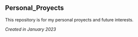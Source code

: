 ## Personal_Proyects

This repository is for my personal proyects and future interests.

*Created in January 2023*

